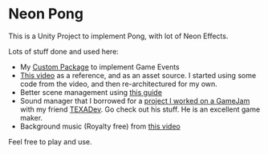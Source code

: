 # Neon Pong
This is a Unity Project to implement Pong, with lot of Neon Effects.

Lots of stuff done and used here:
* My [Custom Package](https://github.com/ggMartinez/Unity-Event-System-Package) to implement Game Events
* [This video](https://www.youtube.com/watch?v=JZvNFrS7wTM&t=131s) as a reference, and as an asset source. I started using some code from the video, and then re-architectured for my own.
* Better scene management using [this guide](https://blog.unity.com/engine-platform/achieve-better-scene-workflow-with-scriptableobjects)
* Sound manager that I borrowed for a [project I worked on a GameJam](https://texadev.itch.io/milkshake) with my friend [TEXADev](https://texadev.itch.io/). Go check out his stuff. He is an excellent game maker.
* Background music (Royalty free) from [this video](https://www.youtube.com/watch?v=3Em2QM1QtQQ)


Feel free to play and use.

